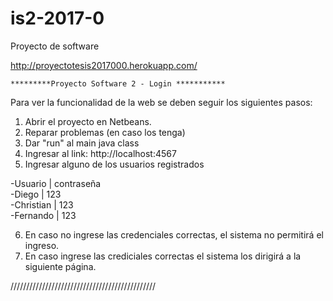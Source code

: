 # is2-2017-0
Proyecto de software

http://proyectotesis2017000.herokuapp.com/

    *********Proyecto Software 2 - Login ***********

Para ver la funcionalidad de la web se deben 
seguir los siguientes pasos:

1. Abrir el proyecto en Netbeans.
2. Reparar problemas (en caso los tenga)
3. Dar "run" al main java class
4. Ingresar al link: http://localhost:4567
5. Ingresar alguno de los usuarios registrados
	
-Usuario   | contraseña				
-Diego     | 123       
-Christian | 123       
-Fernando  | 123	 
	
6. En caso no ingrese las credenciales
   correctas, el sistema no permitirá el 
   ingreso.
7. En caso ingrese las crediciales correctas
   el sistema los dirigirá a la siguiente
   página.

//////////////////////////////////////////////
